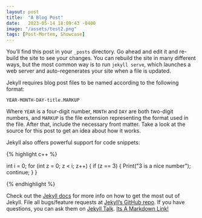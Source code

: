 ```yaml
---
layout: post
title:  "A Blog Post"
date:   2023-05-14 18:09:43 -0400
image: "/assets/test2.png"
tags: [Post-Mortem, Showcase]
---  
```

You’ll find this post in your `_posts` directory. Go ahead and edit it and re-build the site to see your changes. You can rebuild the site in many different ways, but the most common way is to run `jekyll serve`, which launches a web server and auto-regenerates your site when a file is updated.

Jekyll requires blog post files to be named according to the following format:

`YEAR-MONTH-DAY-title.MARKUP`

Where `YEAR` is a four-digit number, `MONTH` and `DAY` are both two-digit numbers, and `MARKUP` is the file extension representing the format used in the file. After that, include the necessary front matter. Take a look at the source for this post to get an idea about how it works.

Jekyll also offers powerful support for code snippets:

{% highlight c++ %}

int i = 0;
for (int z = 0; z < i; z++)
{
      if (z == 3)
      {
            Print("3 is a nice number");
            continue;
      }
}

{% endhighlight %}

Check out the [Jekyll docs][jekyll-docs] for more info on how to get the most out of Jekyll. File all bugs/feature requests at [Jekyll’s GitHub repo][jekyll-gh]. If you have questions, you can ask them on [Jekyll Talk][jekyll-talk]. [Its A Markdown Link!]

[jekyll-docs]: https://jekyllrb.com/docs/home
[jekyll-gh]:   https://github.com/jekyll/jekyll
[jekyll-talk]: https://talk.jekyllrb.com/

[Its A Markdown Link!]: https://twitter.com/Shesh_Gaur